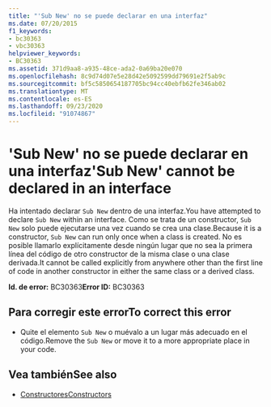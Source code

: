 ```yaml
---
title: "'Sub New' no se puede declarar en una interfaz"
ms.date: 07/20/2015
f1_keywords:
- bc30363
- vbc30363
helpviewer_keywords:
- BC30363
ms.assetid: 371d9aa8-a935-48ce-ada2-0a69ba20e070
ms.openlocfilehash: 8c9d74d07e5e28d42e5092599dd79691e2f5ab9c
ms.sourcegitcommit: bf5c5850654187705bc94cc40ebfb62fe346ab02
ms.translationtype: MT
ms.contentlocale: es-ES
ms.lasthandoff: 09/23/2020
ms.locfileid: "91074867"
---
```

# <a name="sub-new-cannot-be-declared-in-an-interface"></a><span data-ttu-id="3d3e5-102">'Sub New' no se puede declarar en una interfaz</span><span class="sxs-lookup"><span data-stu-id="3d3e5-102">'Sub New' cannot be declared in an interface</span></span>

<span data-ttu-id="3d3e5-103">Ha intentado declarar `Sub New` dentro de una interfaz.</span><span class="sxs-lookup"><span data-stu-id="3d3e5-103">You have attempted to declare `Sub New` within an interface.</span></span> <span data-ttu-id="3d3e5-104">Como se trata de un constructor, `Sub New` solo puede ejecutarse una vez cuando se crea una clase.</span><span class="sxs-lookup"><span data-stu-id="3d3e5-104">Because it is a constructor, `Sub New` can run only once when a class is created.</span></span> <span data-ttu-id="3d3e5-105">No es posible llamarlo explícitamente desde ningún lugar que no sea la primera línea del código de otro constructor de la misma clase o una clase derivada.</span><span class="sxs-lookup"><span data-stu-id="3d3e5-105">It cannot be called explicitly from anywhere other than the first line of code in another constructor in either the same class or a derived class.</span></span>  
  
 <span data-ttu-id="3d3e5-106">**Id. de error:** BC30363</span><span class="sxs-lookup"><span data-stu-id="3d3e5-106">**Error ID:** BC30363</span></span>  
  
## <a name="to-correct-this-error"></a><span data-ttu-id="3d3e5-107">Para corregir este error</span><span class="sxs-lookup"><span data-stu-id="3d3e5-107">To correct this error</span></span>  
  
- <span data-ttu-id="3d3e5-108">Quite el elemento `Sub New` o muévalo a un lugar más adecuado en el código.</span><span class="sxs-lookup"><span data-stu-id="3d3e5-108">Remove the `Sub New` or move it to a more appropriate place in your code.</span></span>  
  
## <a name="see-also"></a><span data-ttu-id="3d3e5-109">Vea también</span><span class="sxs-lookup"><span data-stu-id="3d3e5-109">See also</span></span>

- [<span data-ttu-id="3d3e5-110">Constructores</span><span class="sxs-lookup"><span data-stu-id="3d3e5-110">Constructors</span></span>](../programming-guide/concepts/object-oriented-programming.md#constructors)
